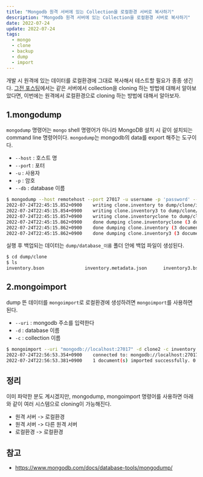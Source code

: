 ```yaml
---
title: "Mongodb 원격 서버에 있는 Collection을 로컬환경 서버로 복사하기"
description: "Mongodb 원격 서버에 있는 Collection을 로컬환경 서버로 복사하기"
date: 2022-07-24
update: 2022-07-24
tags:
  - mongo
  - clone
  - backup
  - dump
  - import
---
```


개발 시 원격에 있는 데이터를 로컬환경에 그대로 복사해서 테스트할 필요가 종종 생긴다. [그전 포스팅](https://blog.advenoh.pe.kr/database/mongodb-collection-cloning%ED%95%98%EB%8A%94-%EB%B0%A9%EB%B2%95/)에서는 같은 서버에서 collection을 cloning 하는 방법에 대해서 알아보았다면, 이번에는 원격에서 로컬환경으로 cloning 하는 방법에 대해서 알아보자.

## 1.mongodump

`mongodump` 명령어는 `mongo` shell 명령어가 아니라 MongoDB 설치 시 같이 설치되는 command line 명령어이다. `mongodump`는 mongodb의 data를 export 해주는 도구이다.

- `--host` : 호스트 명
- `--por`t : 포터
- `-u` : 사용자
- `-p` : 암호
- `--db` : database 이름

```bash
$ mongodump --host remotehost --port 27017 -u username -p 'password' --db clone
2022-07-24T22:45:15.852+0900    writing clone.inventory to dump/clone/inventory.bson
2022-07-24T22:45:15.854+0900    writing clone.inventory3 to dump/clone/inventory3.bson
2022-07-24T22:45:15.857+0900    writing clone.inventoryclone to dump/clone/inventoryclone.bson
2022-07-24T22:45:15.862+0900    done dumping clone.inventoryclone (3 documents)
2022-07-24T22:45:15.862+0900    done dumping clone.inventory (3 documents)
2022-07-24T22:45:15.862+0900    done dumping clone.inventory3 (3 documents)
```

실행 후 백업되는 데이터는 `dump/database_이름` 폴더 안에 백업 파일이 생성된다.

```bash
$ cd dump/clone
$ ls 
inventory.bson               inventory.metadata.json      inventory3.bson              inventory3.metadata.json     inventoryclone.bson          inventoryclone.metadata.json
```

## 2.mongoimport

dump 뜬 데이터를 `mongoimport`로 로컬환경에 생성하려면 `mongoimport`를 사용하면 된다.

- `--uri` : mongodb 주소를 입력한다
- `-d` : database 이름
- `-c` : collection 이름

```bash
$ mongoimport --uri "mongodb://localhost:27017" -d clone2 -c inventory inventory.metadata.json
2022-07-24T22:56:53.354+0900    connected to: mongodb://localhost:27017
2022-07-24T22:56:53.381+0900    1 document(s) imported successfully. 0 document(s) failed to import.
```

## 정리

이미 파악한 분도 계시겠지만, mongodump, mongoimport 명령어를 사용하면 아래와 같이 여러 시스템으로 cloning이 가능해진다.

- 원격 서버 -> 로컬환경
- 원격 서버 -> 다른 원격 서버
- 로컬환경 -> 로컬환경

## 참고

- https://www.mongodb.com/docs/database-tools/mongodump/

  

  
